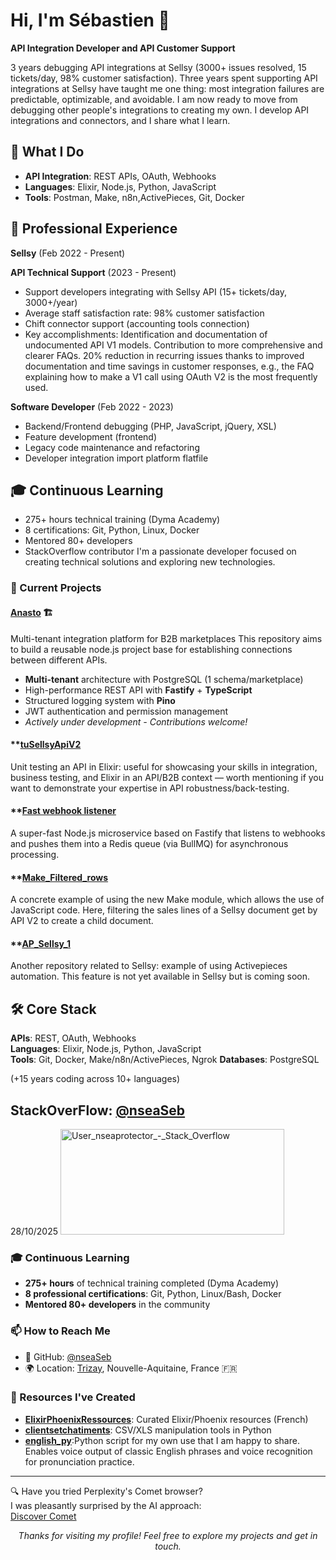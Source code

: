# Hi, I'm Sébastien 👋

**API Integration Developer and API Customer Support**

3 years debugging API integrations at Sellsy (3000+ issues resolved, 15 tickets/day, 98% customer satisfaction).
Three years spent supporting API integrations at Sellsy have taught me one thing: most integration failures are predictable, optimizable, and avoidable.
I am now ready to move from debugging other people's integrations to creating my own.
I develop API integrations and connectors, and I share what I learn.

## 🔧 What I Do

- **API Integration**: REST APIs, OAuth, Webhooks
- **Languages**: Elixir, Node.js, Python, JavaScript
- **Tools**: Postman, Make, n8n,ActivePieces, Git, Docker

## 💼 Professional Experience

**Sellsy** (Feb 2022 - Present)

**API Technical Support** (2023 - Present)
- Support developers integrating with Sellsy API (15+ tickets/day, 3000+/year)
- Average staff satisfaction rate: 98% customer satisfaction
- Chift connector support (accounting tools connection)
- Key accomplishments: Identification and documentation of undocumented API V1 models. Contribution to more comprehensive and clearer FAQs. 20% reduction in recurring issues thanks to improved documentation and time savings in customer responses, e.g., the FAQ explaining how to make a V1 call using OAuth V2 is the most frequently used.

**Software Developer** (Feb 2022 - 2023)
- Backend/Frontend debugging (PHP, JavaScript, jQuery, XSL)
- Feature development (frontend)
- Legacy code maintenance and refactoring
- Developer integration import platform flatfile

## 🎓 Continuous Learning

- 275+ hours technical training (Dyma Academy)
- 8 certifications: Git, Python, Linux, Docker
- Mentored 80+ developers
- StackOverflow contributor
I'm a passionate developer focused on creating technical solutions and exploring new technologies.

### 🔭 Current Projects

#### **[Anasto](https://github.com/nseaSeb/anasto)** 🏗️
Multi-tenant integration platform for B2B marketplaces
This repository aims to build a reusable node.js project base for establishing connections between different APIs.
- **Multi-tenant** architecture with PostgreSQL (1 schema/marketplace)
- High-performance REST API with **Fastify** + **TypeScript**
- Structured logging system with **Pino**
- JWT authentication and permission management
- *Actively under development - Contributions welcome!*

#### **[tuSellsyApiV2](https://github.com/nseaSeb/tuSellsyApiV2)
Unit testing an API in Elixir: useful for showcasing your skills in integration, business testing, and Elixir in an API/B2B context — worth mentioning if you want to demonstrate your expertise in API robustness/back-testing.

#### **[Fast webhook listener](https://github.com/nseaSeb/wh_sellsy)
A super-fast Node.js microservice based on Fastify that listens to webhooks and pushes them into a Redis queue (via BullMQ) for asynchronous processing.

#### **[Make_Filtered_rows](https://github.com/nseaSeb/Make_Filtered_rows)
A concrete example of using the new Make module, which allows the use of JavaScript code. Here, filtering the sales lines of a Sellsy document get by API V2 to create a child document.

#### **[AP_Sellsy_1](https://github.com/nseaSeb/AP_Sellsy_1)
Another repository related to Sellsy: example of using Activepieces automation. This feature is not yet available in Sellsy but is coming soon.


## 🛠️ Core Stack
**APIs**: REST, OAuth, Webhooks  
**Languages**: Elixir, Node.js, Python, JavaScript  
**Tools**: Git, Docker, Make/n8n/ActivePieces, Ngrok
**Databases**: PostgreSQL

(+15 years coding across 10+ languages)

## StackOverFlow: [@nseaSeb](https://stackoverflow.com/users/11767244/nseaprotector)
28/10/2025
<img width="358" height="169" alt="User_nseaprotector_-_Stack_Overflow" src="https://github.com/user-attachments/assets/d11cd7d2-b70b-486d-88c9-f1cac7422113" />

  
### 🎓 Continuous Learning
- **275+ hours** of technical training completed (Dyma Academy)
- **8 professional certifications**: Git, Python, Linux/Bash, Docker
- **Mentored 80+ developers** in the community
  
### 📫 How to Reach Me

- 🔗 GitHub: [@nseaSeb](https://github.com/nseaSeb)
- 🌍 Location: [Trizay](https://www.google.fr/maps/place/Trizay/@45.8841595,-0.903584,13z/data=!3m1!4b1!4m6!3m5!1s0x4801157260739965:0x405d39260ee8cf0!8m2!3d45.882253!4d-0.896975!16s%2Fm%2F03mcl2c?entry=ttu&g_ep=EgoyMDI1MTAyMi4wIKXMDSoASAFQAw%3D%3D), Nouvelle-Aquitaine, France 🇫🇷

### 🎯 Resources I've Created

- **[ElixirPhoenixRessources](https://github.com/nseaSeb/ElixirPhoenixRessources)**: Curated Elixir/Phoenix resources (French)
- **[clientsetchatiments](https://github.com/nseaSeb/clientsetchatiments)**: CSV/XLS manipulation tools in Python
- **[english_py](https://github.com/nseaSeb/english_py)**:Python script for my own use that I am happy to share. Enables voice output of classic English phrases and voice recognition for pronunciation practice.


---
🔍 Have you tried Perplexity's Comet browser?  
I was pleasantly surprised by the AI approach:  
[Discover Comet](https://pplx.ai/nseaprotec62526)
<div align="center">


*Thanks for visiting my profile! Feel free to explore my projects and get in touch.*

</div>



